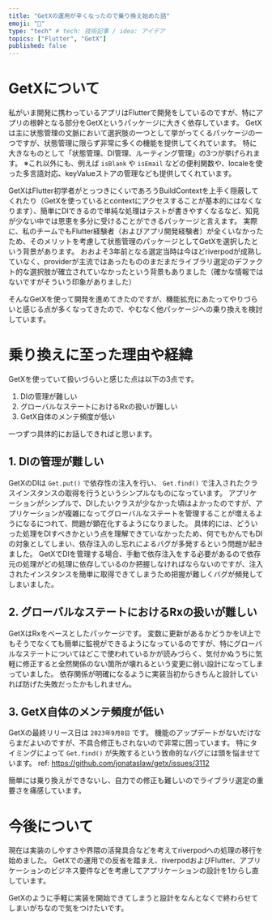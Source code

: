 ```yaml
---
title: "GetXの運用が辛くなったので乗り換え始めた話"
emoji: "🚀"
type: "tech" # tech: 技術記事 / idea: アイデア
topics: ["Flutter", "GetX"]
published: false
---
```


# GetXについて
私がいま開発に携わっているアプリはFlutterで開発をしているのですが、特にアプリの根幹となる部分をGetXというパッケージに大きく依存しています。
GetXは主に状態管理の文脈において選択肢の一つとして挙がってくるパッケージの一つですが、状態管理に限らず非常に多くの機能を提供してくれています。
特に大きなものとして「状態管理、DI管理、ルーティング管理」の3つが挙げられます。
※これ以外にも、例えば  `isBlank` や `isEmail` などの便利関数や、localeを使った多言語対応、keyValueストアの管理なども提供してくれています。

GetXはFlutter初学者がとっつきにくいであろうBuildContextを上手く隠蔽してくれたり（GetXを使っているとcontextにアクセスすることが基本的にはなくなります）、簡単にDIできるので単純な処理はテストが書きやすくなるなど、知見が少ない中では恩恵を多分に受けることができるパッケージと言えます。
実際に、私のチームでもFlutter経験者（およびアプリ開発経験者）が全くいなかったため、そのメリットを考慮して状態管理のパッケージとしてGetXを選択したという背景があります。
おおよそ3年前となる選定当時は今ほどriverpodが成熟していなく、providerが主流ではあったもののまだまだライブラリ選定のデファクト的な選択肢が確立されていなかったという背景もありました（確かな情報ではないですがそういう印象がありました）

そんなGetXを使って開発を進めてきたのですが、機能拡充にあたってやりづらいと感じる点が多くなってきたので、やむなく他パッケージへの乗り換えを検討しています。

# 乗り換えに至った理由や経緯
GetXを使っていて扱いづらいと感じた点は以下の3点です。
1. DIの管理が難しい
2. グローバルなステートにおけるRxの扱いが難しい
3. GetX自体のメンテ頻度が低い

一つずつ具体的にお話しできればと思います。

## 1. DIの管理が難しい
GetXのDIは `Get.put()` で依存性の注入を行い、 `Get.find()` で注入されたクラスインスタンスの取得を行うというシンプルなものになっています。
アプリケーションがシンプルで、DIしたいクラスが少なかった頃はよかったのですが、アプリケーションが複雑になってグローバルなステートを管理することが増えるようになるにつれて、問題が顕在化するようになりました。
具体的には、どういった処理をDIすべきかという点を理解できていなかったため、何でもかんでもDIの対象としてしまい、依存注入のし忘れによるバグが多発するという問題が起きました。
GetXでDIを管理する場合、手動で依存注入をする必要があるので依存元の処理がどの処理に依存しているのか把握しなければならないのですが、注入されたインスタンスを簡単に取得できてしまうため把握が難しくバグが頻発してしまいました。

## 2. グローバルなステートにおけるRxの扱いが難しい
GetXはRxをベースとしたパッケージです。
変数に更新があるかどうかをUI上でもそうでなくても簡単に監視ができるようになっているのですが、特にグローバルなステートについてはどこで使われているかが読みづらく、気付かぬうちに気軽に修正すると全然関係のない箇所が壊れるという変更に弱い設計になってしまっていました。
依存関係が明確になるように実装当初からきちんと設計していれば防げた失敗だったかもしれません。

## 3. GetX自体のメンテ頻度が低い
GetXの最終リリース日は `2023年9月8日` です。
機能のアップデートがないだけならまだよいのですが、不具合修正もされないので非常に困っています。
特にタイミングによって `Get.find()` が失敗するという致命的なバグには頭を悩ませています。
ref: https://github.com/jonataslaw/getx/issues/3112

簡単には乗り換えができないし、自力での修正も難しいのでライブラリ選定の重要さを痛感しています。

# 今後について
現在は実装のしやすさや界隈の活発具合などを考えてriverpodへの処理の移行を始めました。
GetXでの運用での反省を踏まえ、riverpodおよびFlutter、アプリケーションのビジネス要件などを考慮してアプリケーションの設計を1からし直しています。

GetXのように手軽に実装を開始できてしまうと設計をなんとなくで終わらせてしまいがちなので気をつけたいです。
